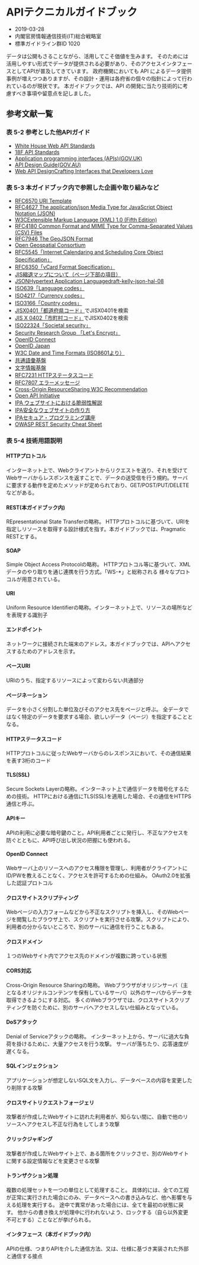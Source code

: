 # APIテクニカルガイドブック

- 2019-03-28
- 内閣官房情報通信技術(IT)総合戦略室
- 標準ガイドライン群ID 1020

データは公開もさることながら、活用してこそ価値を生みます。
そのためには活用しやすい形式でデータが提供される必要があり、そのアクセスインタフェースとしてAPIが普及してきています。
政府機関においても API によるデータ提供事例が増えつつありますが、その設計・運用は各府省の個々の指針によって行われているのが現状です。
本ガイドブックでは、API の開発に当たり技術的に考慮すべき事項や留意点を記しました。

## 参考文献一覧

### 表 5-2 参考とした他APIガイド

- [White House Web API Standards](https://github.com/WhiteHouse/api-standards)
- [18F API Standards](https://github.com/18F/api-standards)
- [Application programming interfaces (APIs)(GOV.UK)](https://www.gov.uk/service-manual/technology/applicationprogramming-interfaces-apis)
- [API Design Guide(GOV.AU)](http://apiguide.readthedocs.io/en/latest/index.html)
- [Web API DesignCrafting Interfaces that Developers Love](https://pages.apigee.com/rs/apigee/images/api-designebook-2012-03.pdf)

### 表 5-3 本ガイドブック内で参照した企画や取り組みなど

- [RFC6570 URI Template](https://tools.ietf.org/html/rfc6570)
- [RFC4627 The application/json Media Type for JavaScript Object Notation (JSON)](https://tools.ietf.org/html/rfc4627)
- [W3CExtensible Markup Language (XML) 1.0 (Fifth Edition)](http://www.w3.org/TR/xml/)
- [RFC4180 Common Format and MIME Type for Comma-Separated Values (CSV) Files](https://tools.ietf.org/html/rfc4180)
- [RFC7946 The GeoJSON Format](https://tools.ietf.org/html/rfc7946)
- [Open Geospatial Consortium](http://www.opengeospatial.org/standards/kml)
- [RFC5545「Internet Calendaring and Scheduling Core Object Specification」](https://datatracker.ietf.org/doc/html/rfc5545)
- [RFC6350「vCard Format Specification」](https://tools.ietf.org/html/rfc6350)
- [JIS縮退マップについて（ページ下部の項目）](http://www.houjin-bangou.nta.go.jp/download/)
- [JSONHypertext Application Languagedraft-kelly-json-hal-08](https://tools.ietf.org/html/draft-kelly-json-hal-08)
- [ISO639「Language codes」](http://www.iso.org/iso/home/standards/language_codes.htm)
- [ISO4217「Currency codes」](http://www.iso.org/iso/home/standards/currency_codes.htm)
- [ISO3166「Country codes」](http://www.iso.org/iso/home/standards/country_codes.htm)
- [JISX0401「都道府県コード」](http://www.jisc.go.jp/)でJISX0401を検索
- [JIS X 0402「市町村コード」](http://www.jisc.go.jp/)でJISX0402を検索
- [ISO22324「Societal security」](http://www.iso.org/iso/catalogue_detail.htm?csnumber=5006)
- [Security Research Group 「Let's Encrypt」](https://letsencrypt.jp/)
- [OpenID Connect](http://openid.net/)
- [OpenID Japan](http://www.openid.or.jp/document/index.html#op-docopenid-connect)
- [W3C Date and Time Formats (ISO8601より）](https://www.w3.org/TR/NOTE-datetime)
- [共通語彙基盤](http://goikiban.ipa.go.jp/)
- [文字情報基盤](http://mojikiban.ipa.go.jp/)
- [RFC7231 HTTPステータスコード](https://tools.ietf.org/html/rfc7231)
- [RFC7807 エラーメッセージ](https://tools.ietf.org/html/rfc7807)
- [Cross-Origin ResourceSharing W3C Recommendation](https://www.w3.org/TR/cors/)
- [Open API Initiative](https://www.openapis.org/)
- [IPA ウェブサイトにおける脆弱性解説](http://www.ipa.go.jp/security/vuln/vuln_contents/xss_solution.html)
- [IPA安全なウェブサイトの作り方](http://www.ipa.go.jp/security/vuln/websecurity.html)
- [IPAセキュア・プログラミング講座](http://www.ipa.go.jp/security/awareness/vendor/programmingv2/index.html)
- [OWASP REST Security Cheat Sheet](https://www.owasp.org/index.php/REST_Security_Cheat_Sheet)

### 表 5-4 技術用語説明

#### HTTPプロトコル

インターネット上で、Webクライアントからリクエストを送り、それを受けてWebサーバからレスポンスを返すことで、データの送受信を行う規約。サーバに要求する動作を定めたメソッドが定められており、GET/POST/PUT/DELETEなどがある。

#### REST(本ガイドブック内)

REpresentational State Transferの略称。
HTTPプロトコルに基づいて、URIを指定しリソースを取得する設計様式を指す。本ガイドブックでは、Pragmatic RESTとする。

#### SOAP

Simple Object Access Protocolの略称。
HTTPプロトコル等に基づいて、XMLデータのやり取りを通じ連携を行う方式。「WS-*」と総称される
様々なプロトコルが用意されている。

#### URI

Uniform Resource Identifierの略称。インターネット上で、リソースの場所などを表現する識別子

#### エンドポイント

ネットワークに接続された端末のアドレス。本ガイドブックでは、APIへアクセスするためのアドレスを示す。

#### ベースURI

URIのうち、指定するリソースによって変わらない共通部分

#### ページネーション

データを小さく分割した単位及びそのアクセス先をページと呼ぶ。
全データではなく特定のデータを要求する場合、欲しいデータ（ページ）を指定することとなる。

#### HTTPステータスコード

HTTPプロトコルに従ったWebサーバからのレスポンスにおいて、その通信結果を表す3桁のコード

#### TLS(SSL)

Secure Sockets Layerの略称。インターネット上で通信データを暗号化するための技術。
HTTPにおける通信にTLS(SSL)を適用した場合、その通信をHTTPS通信と呼ぶ。

#### APIキー

APIの利用に必要な暗号鍵のこと。API利用者ごとに発行し、不正なアクセスを防ぐとともに、API呼び出し状況の把握にも使われる。

#### OpenID Connect

Webサーバ上のリソースへのアクセス権限を管理し、利用者がクライアントにID/PWを教えることなく、アクセスを許可するための仕組み。
OAuth2.0を拡張した認証プロトコル

#### クロスサイトスクリプティング

Webページの入力フォームなどから不正なスクリプトを挿入し、そのWebページを閲覧したブラウザ上で、スクリプトを実行させる攻撃。スクリプトにより、利用者の分からないところで、別のサーバに通信を行うこともある。

#### クロスドメイン

１つのWebサイト内でアクセス先のドメインが複数に跨っている状態

#### CORS対応

Cross-Origin Resource Sharingの略称。
Webブラウザがオリジンサーバ（主となるオリジナルコンテンツを保有しているサーバ）以外のサーバからデータを取得できるようにする対応。
多くのWebブラウザでは、クロスサイトスクリプティングを防ぐために、別のサーバへアクセスしない仕組みとなっている。

#### DoSアタック

Denial of Serviceアタックの略称。
インターネット上から、サーバに過大な負荷を掛けるために、大量アクセスを行う攻撃。
サーバが落ちたり、応答速度が遅くなる。

#### SQLインジェクション

アプリケーションが想定しないSQL文を入力し、データベースの内容を変更したり削除する攻撃

#### クロスサイトリクエストフォージェリ

攻撃者が作成したWebサイトに訪れた利用者が、知らない間に、自動で他のリソースへアクセスし不正な行為をしてしまう攻撃

#### クリックジャギング

攻撃者が作成したWebサイト上で、ある箇所をクリックさせ、別のWebサイトに関する設定情報などを変更させる攻撃

#### トランザクション処理

複数の処理セットを一つの単位として処理すること。
具体的には、全ての工程が正常に実行された場合にのみ、データベースへの書き込みなど、他へ影響を与える処理を実行する。
途中で異常があった場合には、全てを最初の状態に戻す。
他からの書き換えが処理中に行われないよう、ロックする（自ら以外変更不可とする）ことなどが挙げられる。

#### インタフェース（本ガイドブック内）

APIの仕様、つまりAPIを介した通信方法、又は、仕様に基づき実装された外部と通信する接点
